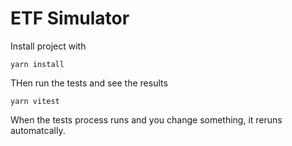 # ETF Simulator

Install project with 

`yarn install`

THen run the tests and see the results

`yarn vitest`

When the tests process runs and you change something, it reruns automatcally.